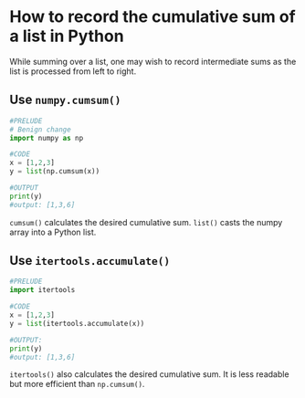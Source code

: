# How to record the cumulative sum of a list in Python

While summing over a list, one may wish to record intermediate sums as the list is processed from left to right.

## Use `numpy.cumsum()`

```python
#PRELUDE
# Benign change
import numpy as np 

#CODE
x = [1,2,3]
y = list(np.cumsum(x))

#OUTPUT
print(y)
#output: [1,3,6]
```
`cumsum()` calculates the desired cumulative sum. `list()` casts the numpy array into a Python list.

## Use `itertools.accumulate()`

```python
#PRELUDE
import itertools

#CODE
x = [1,2,3]
y = list(itertools.accumulate(x))

#OUTPUT:
print(y)
#output: [1,3,6]
```
`itertools()` also calculates the desired cumulative sum. It is less readable but more efficient than `np.cumsum()`.
